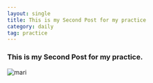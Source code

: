 ```yaml
---
layout: single
title: This is my Second Post for my practice
category: daily
tag: practice
---
```






### This is my Second Post for my practice.

![mari](../../images/2021-01-12-second/mari.jpeg)
